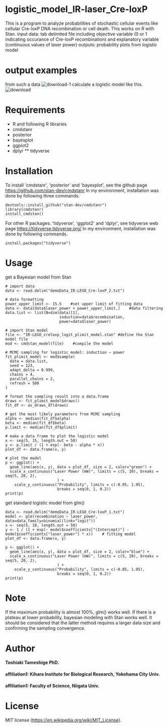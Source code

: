 # logistic_model_IR-laser_Cre-loxP

This is a program to analyze probabilities of stochastic cellular events like cellular Cre-loxP DNA recombination or cell death.
This works on R with Stan.
input data: tab delimited file including objective variable (0 or 1 indicating occurance of Cre-loxP recombination) and explanatory variable (continuous values of laser power)
outputs: probability plots from logistic model

# output examples

from such a data
![download-1](https://user-images.githubusercontent.com/51182565/143690177-415ed548-06f8-4bbd-99c4-39f8b82df637.png)
calculate a logistic model like this.
![download](https://user-images.githubusercontent.com/51182565/143690433-b35130a3-508d-4013-9d35-95ff71d3278d.png)

# Requirements
* R and following R libraries
* cmdstanr
* posterior
* bayesplot
* ggplot2
* dplyr
** tidyverse

# Installation

To install 'cmdstanr', 'posterior' and 'bayesplot', see the github page https://github.com/stan-dev/cmdstanr
In my environment, installation was done by following three commands.
```{r}
devtools::install_github("stan-dev/cmdstanr")
library(cmdstanr)
install_cmdstan()
```

For other R packages: 'tidyverse', 'ggplot2' and 'dplyr', see tidyverse web page https://tidyverse.tidyverse.org/
In my environment, installation was done by following commands.
```{r}
install.packages("tidyverse")
```

# Usage

get a Bayesian model from Stan
```{r}
# import data
data <- read.delim("demoData_IR-LEGO_Cre-loxP_2.txt")

# data formatting
power_upper_limit <- 15.5    #set upper limit of fitting data
data <- data[data$laser_power < power_upper_limit,]    #data filtering 
data.list <- list(N=dim(data)[1], 
                        induction=data$recombination, 
                        power=data$laser_power)

# import Stan model
file <- "IR-LEGO_creloxp_logit_plimit_model.stan" #define the Stan model file
mod <- cmdstan_model(file)    #compile the model

# MCMC sampling for logistic model: induction ~ power
fit_plimit_model <- mod$sample(
  data = data.list,
  seed = 123,
  adapt_delta = 0.999,
  chains = 4,
  parallel_chains = 2,
  refresh = 500
)

# format the sampling result into a data.frame
draws <- fit_plimit_model$draws()
fit_df <- as_draws_df(draws)

# get the most likely parameters from MCMC sampling
alpha <- median(fit_df$alpha)
beta <- median(fit_df$beta)
p.limit <- median(fit_df$plimit)

# make a data frame to plot the logistic model
x <- seq(5, 15, length.out = 50)
y <- p.limit / (1 + exp(- beta - alpha * x))
plot_df <- data.frame(x, y)

# plot the model
p <- ggplot() +
  geom_line(aes(x, y), data = plot_df, size = 2, color="green") +
  scale_x_continuous("Laser Power (mW)", limits = c(5, 20), breaks = seq(5, 20, 2),
                       ) +
    scale_y_continuous("Probability", limits = c(-0.05, 1.05),
                       breaks = seq(0, 1, 0.2))
print(p)

```

get standard logistic model from glm()
```{r}
data <- read.delim("demoData_IR-LEGO_Cre-loxP_1.txt")
model <- glm(recombination ~ laser_power, data=data,family=binomial(link="logit"))
x <- seq(5, 18, length.out = 50)
y <- 1 / (1 + exp(- model$coefficients["(Intercept)"] - model$coefficients["laser_power"] * x))    # fitting model
plot_df <- data.frame(x, y)

p <- ggplot() +
  geom_line(aes(x, y), data = plot_df, size = 2, color="blue") +
  scale_x_continuous("Laser Power (mW)", limits = c(5, 20), breaks = seq(5, 20, 2),
                       ) +
    scale_y_continuous("Probability", limits = c(-0.05, 1.05),
                       breaks = seq(0, 1, 0.2))
print(p)
```

# Note

If the maximum probability is  almost 100%, glm() works well.
If there is a plateau at lower probability, bayesian modeling with Stan works well. 
It should be considered that the latter method requires a larger data size and confirming the sampling convergence.

# Author

#### Toshiaki Tameshige PhD.
#### affiliation1: Kihara Institute for Biological Research, Yokohama City Univ.
#### affiliation1: Faculty of Science, Niigata Univ.

# License
MIT license (https://en.wikipedia.org/wiki/MIT_License).

